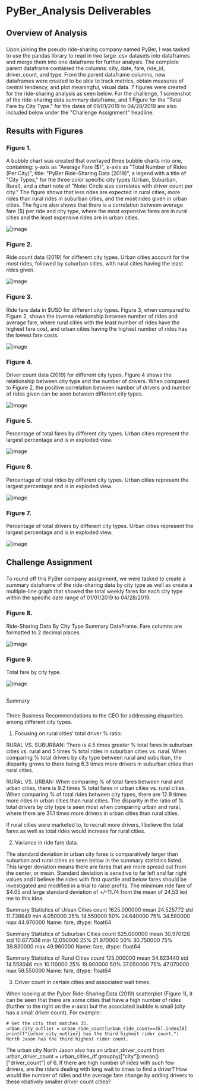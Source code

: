 # PyBer_Analysis Deliverables

## Overview of Analysis

### 
Upon joining the pseudo ride-sharing company named PyBer, I was tasked to use the pandas library to read in two large .csv datasets into dataframes and merge them into one dataframe for further analysis. The complete parent dataframe contained the columns: city, date, fare, ride_id, driver_count, and type. From the parent dataframe columns, new dataframes were created to be able to track metrics, obtain measures of central tendency, and plot meaningful, visual data. 7 figures were created for the ride-sharing analysis as seen below. For the challenge, 1 screenshot of the ride-sharing data summary dataframe, and 1 Figure for the "Total Fare by City Type." for the dates of 01/01/2019 to 04/28/2019 are also included below under the "Challenge Assignment" headline.

## Results with Figures

### Figure 1.
A bubble chart was created that overlayed three bubble charts into one, containing: y-axis as "Average Fare ($)", x-axis as "Total Number of Rides (Per City)", title: "PyBer Ride-Sharing Data (2019)", a legend with a title of "City Types," for the three color specific city types (Urban, Suburban, Rural), and a chart note of "Note: Circle size correlates with driver count per city." The figure shows that less rides are expected in rural cities, more rides than rural rides in suburban cities, and the most rides given in urban cities. The figure also shows that there is a correlation between average fare ($) per ride and city type, where the most expensive fares are in rural cities and the least expensive rides are in urban cities.

![image](https://github.com/derekhuggens/PyBer_Analysis/blob/a4167dfe92cc4c339840c20f49fcb79f72133572/analysis/Fig1.png)

### Figure 2.
Ride count data (2019) for different city types. Urban cities account for the most rides, followed by suburban cities, with rural cities having the least rides given.

![image](https://github.com/derekhuggens/PyBer_Analysis/blob/babc1eff02d20967596ba9fd73dc074d7042d797/analysis/Fig2.png)

### Figure 3.
Ride fare data in $USD for different city types. Figure 3, when compared to Figure 2, shows the inverse relationship between number of rides and average fare, where rural cities with the least number of rides have the highest fare cost, and urban cities having the highest number of rides has the lowest fare costs.

![image](https://github.com/derekhuggens/PyBer_Analysis/blob/babc1eff02d20967596ba9fd73dc074d7042d797/analysis/Fig3.png)

### Figure 4.
Driver count data (2019) for different city types. Figure 4 shows the relationship between city type and the number of drivers. When compared to Figure 2, the positive correlation between number of drivers and number of rides given can be seen between different city types.

![image](https://github.com/derekhuggens/PyBer_Analysis/blob/babc1eff02d20967596ba9fd73dc074d7042d797/analysis/Fig4.png)

### Figure 5.
Percentage of total fares by different city types. Urban cities represent the largest percentage and is in exploded view.

![image](https://github.com/derekhuggens/PyBer_Analysis/blob/babc1eff02d20967596ba9fd73dc074d7042d797/analysis/Fig5.png)

### Figure 6.
Percentage of total rides by different city types. Urban cities represent the largest percentage and is in exploded view.

![image](https://github.com/derekhuggens/PyBer_Analysis/blob/babc1eff02d20967596ba9fd73dc074d7042d797/analysis/Fig6.png)

### Figure 7.
Percentage of total drivers by different city types. Urban cities represent the largest percentage and is in exploded view.

![image](https://github.com/derekhuggens/PyBer_Analysis/blob/babc1eff02d20967596ba9fd73dc074d7042d797/analysis/Fig7.png)

## Challenge Assignment

### 
To round off this PyBer company assignment, we were tasked to create a summary dataframe of the ride-sharing data by city type as well as create a multiple-line graph that showed the total weekly fares for each city type within the specific date range of 01/01/2019 to 04/28/2019.

### Figure 8. 
Ride-Sharing Data By City Type Summary DataFrame. Fare columns are formatted to 2 decimal places.

![image](https://github.com/derekhuggens/PyBer_Analysis/blob/ae50900f91bd8d80b442610a111b8e2e41449e02/ride_sharing_summary_df.png)

### Figure 9.
Total fare by city type.

![image](https://github.com/derekhuggens/PyBer_Analysis/blob/babc1eff02d20967596ba9fd73dc074d7042d797/analysis/PyBer_fare_summary.png)

##
Summary
###
Three Business Recommendations to the CEO for addressing disparities among different city types.

  1. Focusing on rural cities' total driver % ratio: 

RURAL VS. SUBURBAN: There is 4.5 times greater % total fares in suburban cities vs. rural and 5 times % total rides in suburban cities vs. rural. When comparing % total drivers by city type between rural and suburban, the disparity grows to there being 6.3 times more drivers in suburban cities than rural cities. 

RURAL VS. URBAN: When comparing % of total fares between rural and urban cities, there is 9.2 times % total fares in urban cities vs. rural cities. When comparing % of total rides between city types, there are 12.9 times more rides in urban cities than rural cities. The disparity in the ratio of % total drivers by city type is seen most when comparing urban and rural, where there are 31.1 times more drivers in urban cities than rural cities. 

If rural cities were marketed to, to recruit more drivers, I believe the total fares as well as total rides would increase for rural cities.
  
  2. Variance in ride fare data.

The standard deviation in urban city fares is comparatively larger than suburban and rural cities as seen below in the summary statistics listed. This larger deviation means there are fares that are more spread out from the center, or mean. Standard deviation is sensitive to far left and far right values and I believe the rides with first quartile and below fares should be investigated and modified in a trial to raise profits. The minimum ride fare of $4.05 and large standard deviation of +/-11.74 from the mean of 24.53 led me to this idea.

Summary Statistics of Urban Cities
count    1625.000000
mean       24.525772
std        11.738649
min         4.050000
25%        14.550000
50%        24.640000
75%        34.580000
max        44.970000
Name: fare, dtype: float64

Summary Statistics of Suburban Cities
count    625.000000
mean      30.970128
std       10.677508
min       12.050000
25%       21.970000
50%       30.750000
75%       39.830000
max       49.960000
Name: fare, dtype: float64

Summary Statistics of Rural Cities
count    125.000000
mean      34.623440
std       14.558046
min       10.110000
25%       19.900000
50%       37.050000
75%       47.070000
max       58.550000
Name: fare, dtype: float64
  
  3. Driver count in certain cities and associated wait times.

When looking at the Pyber Ride-Sharing Data (2019) scatterplot (Figure 1), it can be seen that there are some cities that have a high number of rides (further to the right on the x-axis) but the associated bubble is small (city has a small driver count). For example:

    # Get the city that matches 35.
    urban_city_outlier = urban_ride_count[urban_ride_count==35].index[0]
    print(f"{urban_city_outlier} has the third highest rider count.")
    North Jason has the third highest rider count.

The urban city North Jason also has an urban_driver_count from urban_driver_count = urban_cities_df.groupby(["city"]).mean()["driver_count"] of 6. If there are high number of rides with such few drivers, are the riders dealing with long wait to times to find a driver? How would the number of rides and the average fare change by adding drivers to these relatively smaller driver count cities?
